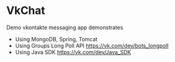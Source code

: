 # VkChat
Demo vkontakte messaging app demonstrates
  * Using MongoDB, Spring, Tomcat
  * Using Groups Long Poll API https://vk.com/dev/bots_longpoll
  * Using Java SDK https://vk.com/dev/Java_SDK
